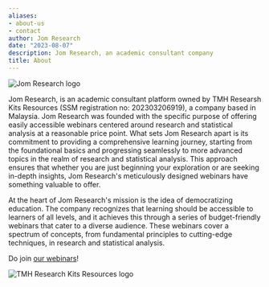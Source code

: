 ```yaml
---
aliases:
- about-us
- contact
author: Jom Research
date: "2023-08-07"
description: Jom Research, an academic consultant company
title: About
---
```


![Jom Research logo](/./about_files/banner_cropped.png)

Jom Research, is an academic consultant platform owned by TMH Researsh Kits Resources (SSM registration no: 202303206919), a company based in Malaysia. Jom Research was founded with the specific purpose of offering easily accessible webinars centered around research and statistical analysis at a reasonable price point. What sets Jom Research apart is its commitment to providing a comprehensive learning journey, starting from the foundational basics and progressing seamlessly to more advanced topics in the realm of research and statistical analysis. This approach ensures that whether you are just beginning your exploration or are seeking in-depth insights, Jom Research's meticulously designed webinars have something valuable to offer.

At the heart of Jom Research's mission is the idea of democratizing education. The company recognizes that learning should be accessible to learners of all levels, and it achieves this through a series of budget-friendly webinars that cater to a diverse audience. These webinars cover a spectrum of concepts, from fundamental principles to cutting-edge techniques, in research and statistical analysis.

Do join [our webinars](https://jomresearch.netlify.app/webinars/)!

![TMH Research Kits Resources logo](/./about_files/logo2_transparent.png)